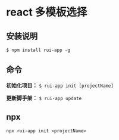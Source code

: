 # react 多模板选择

## 安装说明

```$ npm install rui-app -g```

## 命令

**初始化项目：**
```$ rui-app init [projectName]```

**更新脚手架：** 
```$ rui-app update```

## npx

```npx rui-app init <projectName>```